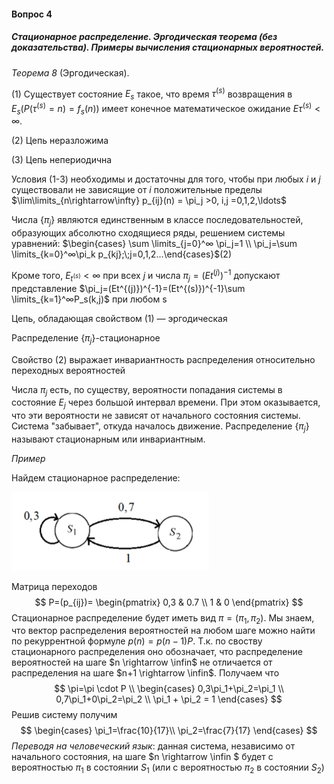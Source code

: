 #### Вопрос 4

##### Стационарное распределение. Эргодическая теорема (без доказательства). Примеры вычисления стационарных вероятностей.

*Теорема 8* (Эргодическая). 

(1) Существует состояние $E_s$ такое, что время $\tau^{(s)}$ возвращения в $E_s (P(\tau^{(s)}= n) = f_s(n))$ имеет конечное математическое ожидание $E\tau^{(s)} < \infty$.

(2) Цепь неразложима

(3) Цепь непериодична

Условия (1-3) необходимы и достаточны для того, чтобы при любых $i$ и $j$ существовали не зависящие от $i$ положительные пределы $\lim\limits_{n\rightarrow\infty} p_{ij}(n) = \pi_j >0, i,j =0,1,2,\ldots$

Числа $\{\pi_j \}$ являются единственным в классе последовательностей, образующих абсолютно сходящиеся ряды, решением системы уравнений: $\begin{cases} \sum \limits_{j=0}^∞ \pi_j=1 \\ \pi_j=\sum \limits_{k=0}^∞\pi_k p_{kj};\;j=0,1,2...\end{cases}$(2)

Кроме того, $E_{t^{(s)}}<∞$ при всех $j$ и числа $\pi_j=(Et^{(j)})^{-1}$ допускают представление $\pi_j=(Et^{(j)})^{-1}=(Et^{(s)})^{-1}\sum \limits_{k=1}^∞P_s(k,j)$ при любом s

Цепь, обладающая свойством (1) — эргодическая

Распределение $\{\pi_j\}$-стационарное

Свойство (2) выражает инвариантность распределения относительно переходных вероятностей

Числа $\pi_j$ есть, по существу, вероятности попадания системы в состояние $E_j$ через большой интервал времени. При этом оказывается, что эти вероятности не зависят от начального состояния системы. Система "забывает", откуда началось движение. Распределение {$\pi_j$} называют стационарным или инвариантным.

*Пример*

Найдем стационарное распределение:

<img src="./Answer_4_4/image-20220626192137192.png" alt="image-20220626192137192" style="zoom: 80%;" />

Матрица переходов 
$$
P=(p_{ij})=
\begin{pmatrix}
0,3 & 0.7 \\
1 & 0
\end{pmatrix}
$$
Стационарное распределение будет иметь вид $\pi = (\pi_1, \pi_2)$. Мы знаем, что вектор распределения вероятностей на любом шаге можно найти по рекуррентной формуле $p(n)=p(n-1)P$. Т.к. по своству стационарного распределения оно обозначает, что распределение вероятностей на шаге $n \rightarrow \infin$ не отличается от распределения на шаге $n+1 \rightarrow \infin$. Получаем что
$$
\pi=\pi \cdot P \\
\begin{cases}
0,3\pi_1+\pi_2=\pi_1 \\
0,7\pi_1+0\pi_2=\pi_2 \\
\pi_1 + \pi_2 = 1
\end{cases}
$$
Решив систему получим 
$$
\begin{cases}
\pi_1=\frac{10}{17}\\
\pi_2=\frac{7}{17}
\end{cases}
$$
*Переводя на человеческий язык*: данная система, независимо от начального состояния, на шаге $n \rightarrow \infin $ будет с вероятностью $\pi_1$ в состоянии $S_1$ (или с вероятностью $\pi_2$ в состоянии $S_2$)
